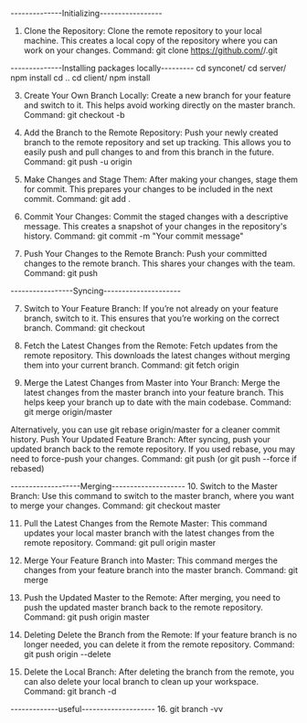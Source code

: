--------------Initializing-----------------
1. Clone the Repository:
Clone the remote repository to your local machine. This creates a local copy of the repository where you can work on your changes.
Command: git clone https://github.com/<your-username>/<your-repo>.git

--------------Installing packages locally---------
cd synconet/
cd server/
npm install
cd ..
cd client/
npm install



3. Create Your Own Branch Locally:
Create a new branch for your feature and switch to it. This helps avoid working directly on the master branch.
Command: git checkout -b <your-branch-name>


4. Add the Branch to the Remote Repository:
Push your newly created branch to the remote repository and set up tracking. This allows you to easily push and pull changes to and from this branch in the future.
Command: git push -u origin <your-branch-name>


5. Make Changes and Stage Them:
After making your changes, stage them for commit. This prepares your changes to be included in the next commit.
Command: git add .


6. Commit Your Changes:
Commit the staged changes with a descriptive message. This creates a snapshot of your changes in the repository's history.
Command: git commit -m "Your commit message"


7. Push Your Changes to the Remote Branch:
Push your committed changes to the remote branch. This shares your changes with the team.
Command: git push

-----------------Syncing---------------------

7. Switch to Your Feature Branch:
If you’re not already on your feature branch, switch to it. This ensures that you’re working on the correct branch.
Command: git checkout <your-branch-name>



8. Fetch the Latest Changes from the Remote:
Fetch updates from the remote repository. This downloads the latest changes without merging them into your current branch.
Command: git fetch origin



9. Merge the Latest Changes from Master into Your Branch:
Merge the latest changes from the master branch into your feature branch. This helps keep your branch up to date with the main codebase.
Command: git merge origin/master


Alternatively, you can use git rebase origin/master for a cleaner commit history.
Push Your Updated Feature Branch:
After syncing, push your updated branch back to the remote repository. If you used rebase, you may need to force-push your changes.
Command: git push (or git push --force if rebased)



-------------------Merging--------------------
10. Switch to the Master Branch:
Use this command to switch to the master branch, where you want to merge your changes.
Command: git checkout master



11. Pull the Latest Changes from the Remote Master:
This command updates your local master branch with the latest changes from the remote repository.
Command: git pull origin master


12. Merge Your Feature Branch into Master:
This command merges the changes from your feature branch into the master branch.
Command: git merge <your-branch-name>


13. Push the Updated Master to the Remote:
After merging, you need to push the updated master branch back to the remote repository.
Command: git push origin master



14. Deleting
Delete the Branch from the Remote:
If your feature branch is no longer needed, you can delete it from the remote repository.
Command: git push origin --delete <your-branch-name>



15. Delete the Local Branch:
After deleting the branch from the remote, you can also delete your local branch to clean up your workspace.
Command: git branch -d <your-branch-name>



-------------useful--------------------
16. git branch -vv
